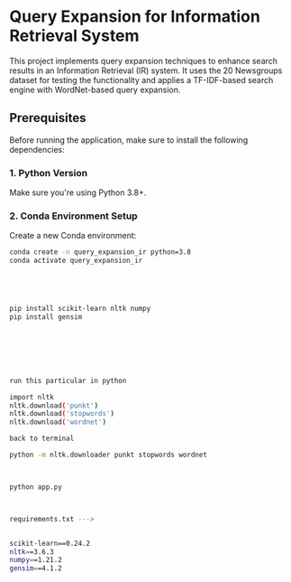 # Query Expansion for Information Retrieval System

This project implements query expansion techniques to enhance search results in an Information Retrieval (IR) system. It uses the 20 Newsgroups dataset for testing the functionality and applies a TF-IDF-based search engine with WordNet-based query expansion.

## Prerequisites

Before running the application, make sure to install the following dependencies:

### 1. **Python Version**
Make sure you're using Python 3.8+.

### 2. **Conda Environment Setup**

Create a new Conda environment:

```bash
conda create -n query_expansion_ir python=3.8
conda activate query_expansion_ir





pip install scikit-learn nltk numpy
pip install gensim







run this particular in python

import nltk
nltk.download('punkt')
nltk.download('stopwords')
nltk.download('wordnet')

back to terminal

python -m nltk.downloader punkt stopwords wordnet



python app.py



requirements.txt --->


scikit-learn==0.24.2
nltk==3.6.3
numpy==1.21.2
gensim==4.1.2
